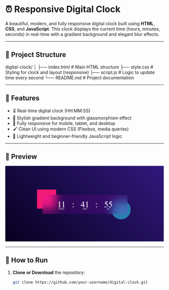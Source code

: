 # ⏰ Responsive Digital Clock

A beautiful, modern, and fully responsive digital clock built using **HTML**, **CSS**, and **JavaScript**. This clock displays the current time (hours, minutes, seconds) in real-time with a gradient background and elegant blur effects.

---

## 📁 Project Structure

digital-clock/
│
├── index.html # Main HTML structure
├── style.css # Styling for clock and layout (responsive)
├── script.js # Logic to update time every second
└── README.md # Project documentation

---

## 🚀 Features

- ⏳ Real-time digital clock (HH:MM:SS)
- 🌈 Stylish gradient background with glassmorphism effect
- 📱 Fully responsive for mobile, tablet, and desktop
- 🖌️ Clean UI using modern CSS (Flexbox, media queries)
- 🧠 Lightweight and beginner-friendly JavaScript logic

---

## 📸 Preview

![Digital Clock Preview](img/ss1.png)

---

## 🔧 How to Run

1. **Clone or Download** the repository:
   ```bash
   git clone https://github.com/your-username/digital-clock.git


